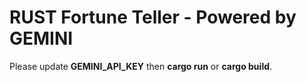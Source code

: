 # RUST Fortune Teller - Powered by GEMINI

Please update **GEMINI_API_KEY** then **cargo run** or **cargo build**.